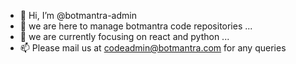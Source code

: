 - 👋 Hi, I’m @botmantra-admin
- 👀 we are here to manage botmantra code repositories ...
- 🌱 we are currently focusing on react and python ...
- 📫 Please mail us at codeadmin@botmantra.com for any queries

<!---
botmantra-admin/botmantra-admin is a ✨ special ✨ repository because its `README.md` (this file) appears on your GitHub profile.
You can click the Preview link to take a look at your changes.
--->
